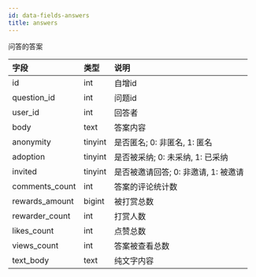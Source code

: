 ```yaml
---
id: data-fields-answers
title: answers
---
```


问答的答案

| 字段 | 类型 | 说明 |
| :- | :- | :- |
| id | int | 自增id |
| question_id | int | 问题id |
| user_id | int | 回答者 |
| body | text | 答案内容 |
| anonymity | tinyint | 是否匿名; 0: 非匿名, 1: 匿名 |
| adoption | tinyint | 是否被采纳; 0: 未采纳, 1: 已采纳 |
| invited | tinyint | 是否被邀请回答; 0: 非邀请, 1: 被邀请 |
| comments_count | int | 答案的评论统计数 |
| rewards_amount | bigint | 被打赏总数 |
| rewarder_count | int | 打赏人数 |
| likes_count | int | 点赞总数 |
| views_count | int | 答案被查看总数 |
| text_body | text | 纯文字内容 |
